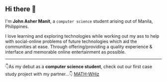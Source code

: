 ## Hi there 👋

I'm **John Asher Manit**, a `computer science` student arising out of  Manila, Philippines.

I love learning and exploring technologies while working out my ass to help with social-online problems of future technologies which aid the communities at ease. Through offering/providing a quality experience & interface and memorable online entertainment as possible.

---
👇As my debut as a **computer science student**, check out our first case study project with my partner...👇
[MATH-WHiz](https://github.com/99lash/Math-WHiz)
<!--
**99lash/99lash** is a ✨ _special_ ✨ repository because its `README.md` (this file) appears on your GitHub profile.

Here are some ideas to get you started:

- 🔭 I’m currently working on ...
- 🌱 I’m currently learning ...
- 👯 I’m looking to collaborate on ...
- 🤔 I’m looking for help with ...
- 💬 Ask me about ...
- 📫 How to reach me: ...
- 😄 Pronouns: ...
- ⚡ Fun fact: ...
-->
